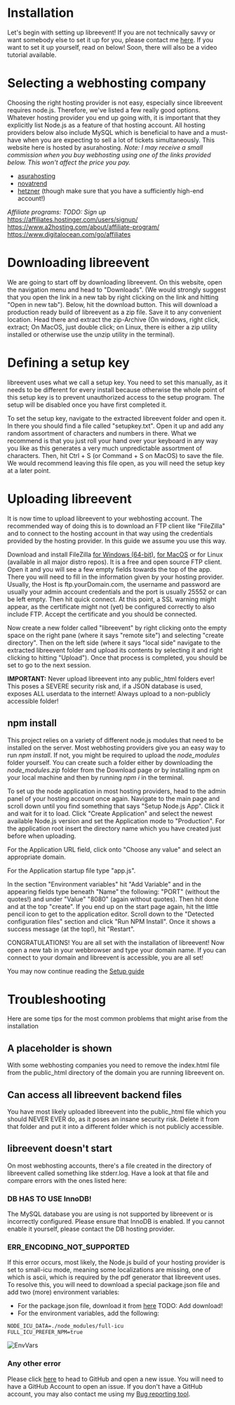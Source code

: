 # Installation
Let's begin with setting up libreevent! If you are not technically savvy or want somebody else to set it up for you, please contact me [here](https://api.janishutz.com/contact/setup?origin=libreevent&campaign=installation-docs). If you want to set it up yourself, read on below! Soon, there will also be a video tutorial available.


# Selecting a webhosting company
Choosing the right hosting provider is not easy, especially since libreevent requires node.js. Therefore, we've listed a few really good options. Whatever hosting provider you end up going with, it is important that they explicitly list Node.js as a feature of that hosting account. All hosting providers below also include MySQL which is beneficial to have and a must-have when you are expecting to sell a lot of tickets simultaneously. This website here is hosted by asurahosting. *Note: I may receive a small commission when you buy webhosting using one of the links provided below. This won't affect the price you pay.*
- [asurahosting](https://clients.asurahosting.com/aff.php?aff=1997)
- [novatrend](https://www.novatrend.ch/en/)
- [hetzner](https://www.hetzner.com/) (though make sure that you have a sufficiently high-end account!)

*Affiliate programs: TODO: Sign up*
https://affiliates.hostinger.com/users/signup/
https://www.a2hosting.com/about/affiliate-program/
https://www.digitalocean.com/go/affiliates


# Downloading libreevent
We are going to start off by downloading libreevent. On this website, open the navigation menu and head to "Downloads". (We would strongly suggest that you open the link in a new tab by right clicking on the link and hitting "Open in new tab"). Below, hit the download button. This will download a production ready build of libreevent as a zip file. Save it to any convenient location. Head there and extract the zip-Archive (On windows, right click, extract; On MacOS, just double click; on Linux, there is either a zip utility installed or otherwise use the unzip utility in the terminal).


# Defining a setup key
libreevent uses what we call a setup key. You need to set this manually, as it needs to be different for every install because otherwise the whole point of this setup key is to prevent unauthorized access to the setup program. The setup will be disabled once you have first completed it. 

To set the setup key, navigate to the extracted libreevent folder and open it. In there you should find a file called "setupkey.txt". Open it up and add any random assortment of characters and numbers in there. What we recommend is that you just roll your hand over your keyboard in any way you like as this generates a very much unpredictable assortment of characters. Then, hit Ctrl + S (or Command + S on MacOS) to save the file. We would recommend leaving this file open, as you will need the setup key at a later point. 


# Uploading libreevent
It is now time to upload libreevent to your webhosting account. The recommended way of doing this is to download an FTP client like "FileZilla" and to connect to the hosting account in that way using the credentials provided by the hosting provider. In this guide we assume you use this way. 

Download and install FileZilla [for Windows (64-bit)](https://filezilla-project.org/download.php?platform=win64), [for MacOS](https://filezilla-project.org/download.php?platform=osx) or for Linux (available in all major distro repos). It is a free and open source FTP client. Open it and you will see a few empty fields towards the top of the app. There you will need to fill in the information given by your hosting provider. Usually, the Host is ftp.yourDomain.com, the username and password are usually your admin account credentials and the port is usually 25552 or can be left empty. Then hit quick connect. At this point, a SSL warning might appear, as the certificate might not (yet) be configured correctly to also include FTP. Accept the certificate and you should be connected. 

Now create a new folder called "libreevent" by right clicking onto the empty space on the right pane (where it says "remote site") and selecting "create directory". Then on the left side (where it says "local side" navigate to the extracted libreevent folder and upload its contents by selecting it and right clicking to hitting "Upload"). Once that process is completed, you should be set to go to the next session.

**IMPORTANT:** Never upload libreevent into any public_html folders ever! This poses a SEVERE security risk and, if a JSON database is used, exposes ALL userdata to the internet! Always upload to a non-publicly accessible folder!


## npm install
This project relies on a variety of different node.js modules that need to be installed on the server. Most webhosting providers give you an easy way to run *npm install*. If not, you might be required to upload the *node_modules* folder yourself. You can create such a folder either by downloading the *node_modules.zip* folder from the Download page or by installing npm on your local machine and then by running *npm i* in the terminal. 

To set up the node application in most hosting providers, head to the admin panel of your hosting account once again. Navigate to the main page and scroll down until you find something that says "Setup Node.js App". Click it and wait for it to load. Click "Create Application" and select the newest available Node.js version and set the Application mode to "Production". For the application root insert the directory name which you have created just before when uploading.

For the Application URL field, click onto "Choose any value" and select an appropriate domain. 

For the Application startup file type "app.js".

In the section "Environment variables" hit "Add Variable" and in the appearing fields type beneath "Name" the following: "PORT" (without the quotes!) and under "Value" "8080" (again without quotes). Then hit done and at the top "create". If you end up on the start page again, hit the little pencil icon to get to the application editor. Scroll down to the "Detected configuration files" section and click "Run NPM Install". Once it shows a success message (at the top!), hit "Restart". 

CONGRATULATIONS! You are all set with the installation of libreevent! Now open a new tab in your webbrowser and type your domain name. If you can connect to your domain and libreevent is accessible, you are all set!

You may now continue reading the [Setup guide](&/setup/setup)


# Troubleshooting
Here are some tips for the most common problems that might arise from the installation

## A placeholder is shown
With some webhosting companies you need to remove the index.html file from the public_html directory of the domain you are running libreevent on. 

## Can access all libreevent backend files
You have most likely uploaded libreevent into the public_html file which you should NEVER EVER do, as it poses an insane security risk. Delete it from that folder and put it into a different folder which is not publicly accessible. 

## libreevent doesn't start
On most webhosting accounts, there's a file created in the directory of libreevent called something like stderr.log. Have a look at that file and compare errors with the ones listed here:

### DB HAS TO USE InnoDB!
The MySQL database you are using is not supported by libreevent or is incorrectly configured. Please ensure that InnoDB is enabled. If you cannot enable it yourself, please contact the DB hosting provider.

### ERR_ENCODING_NOT_SUPPORTED
If this error occurs, most likely, the Node.js build of your hosting provider is set to small-icu mode, meaning some localizations are missing, one of which is ascii, which is required by the pdf generator that libreevent uses. To resolve this, you will need to download a special package.json file and add two (more) environment variables:
- For the package.json file, download it from [here](https://libreevent.janishutz.com/downloads/full-icu/package.json) TODO: Add download!
- For the environment variables, add the following: 
```
NODE_ICU_DATA=./node_modules/full-icu
FULL_ICU_PREFER_NPM=true
```
![EnvVars](/assets/environmentVariables.png)

### Any other error
Please click [here](https://github.com/simplePCBuilding/libreevent/issues/new) to head to GitHub and open a new issue. You will need to have a GitHub Account to open an issue. If you don't have a GitHub account, you may also contact me using my [Bug reporting tool](https://api.janishutz.com/contact/report?origin=libreevent?error=unkown?lang=en).